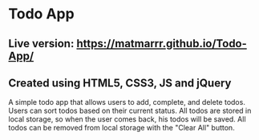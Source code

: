 # Todo App
## Live version: https://matmarrr.github.io/Todo-App/

## Created using HTML5, CSS3, JS and jQuery

A simple todo app that allows users to add, complete, and delete todos. Users can sort todos based on their current status. All todos are stored in local storage, so when the user comes back, his todos will be saved. All todos can be removed from local storage with the "Clear All" button.
